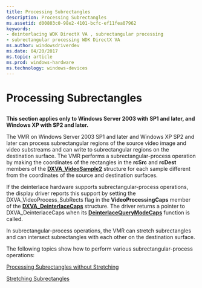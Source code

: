 ```yaml
---
title: Processing Subrectangles
description: Processing Subrectangles
ms.assetid: d00803c0-98e2-4101-bcfc-ef11fea07962
keywords:
- deinterlacing WDK DirectX VA , subrectangular processing
- subrectangular processing WDK DirectX VA
ms.author: windowsdriverdev
ms.date: 04/20/2017
ms.topic: article
ms.prod: windows-hardware
ms.technology: windows-devices
---
```


# Processing Subrectangles


## <span id="ddk_processing_subrectangles_gg"></span><span id="DDK_PROCESSING_SUBRECTANGLES_GG"></span>


**This section applies only to Windows Server 2003 with SP1 and later, and Windows XP with SP2 and later.**

The VMR on Windows Server 2003 SP1 and later and Windows XP SP2 and later can process subrectangular regions of the source video image and video substreams and can write to subrectangular regions on the destination surface. The VMR performs a subrectangular-process operation by making the coordinates of the rectangles in the **rcSrc** and **rcDest** members of the [**DXVA\_VideoSample2**](https://msdn.microsoft.com/library/windows/hardware/ff564092) structure for each sample different from the coordinates of the source and destination surfaces.

If the deinterlace hardware supports subrectangular-process operations, the display driver reports this support by setting the DXVA\_VideoProcess\_SubRects flag in the **VideoProcessingCaps** member of the [**DXVA\_DeinterlaceCaps**](https://msdn.microsoft.com/library/windows/hardware/ff563939) structure. The driver returns a pointer to DXVA\_DeinterlaceCaps when its [**DeinterlaceQueryModeCaps**](https://msdn.microsoft.com/library/windows/hardware/ff563946) function is called.

In subrectangular-process operations, the VMR can stretch subrectangles and can intersect subrectangles with each other on the destination surface.

The following topics show how to perform various subrectangular-process operations:

[Processing Subrectangles without Stretching](processing-subrectangles-without-stretching.md)

[Stretching Subrectangles](stretching-subrectangles.md)

 

 





